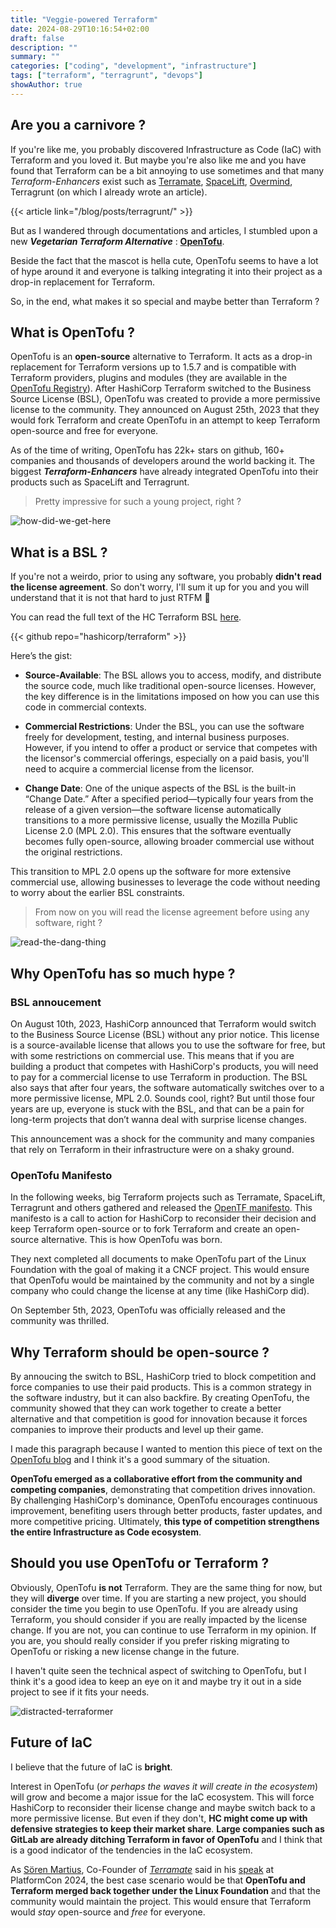 ```yaml
---
title: "Veggie-powered Terraform"
date: 2024-08-29T10:16:54+02:00
draft: false
description: ""
summary: ""
categories: ["coding", "development", "infrastructure"]
tags: ["terraform", "terragrunt", "devops"]
showAuthor: true
---
```


<!-- markdownlint-disable MD026 -->

## Are you a carnivore ?

If you're like me, you probably discovered Infrastructure as Code (IaC) with Terraform and you loved it. But maybe you're also like me and you have found that Terraform can be a bit annoying to use sometimes and that many _Terraform-Enhancers_ exist such as [Terramate](https://terramate.io/), [SpaceLift](https://spacelift.io/), [Overmind](https://overmind.tech/), Terragrunt (on which I already wrote an article).

{{< article link="/blog/posts/terragrunt/" >}}

But as I wandered through documentations and articles, I stumbled upon a new _**Vegetarian Terraform Alternative**_ : [**OpenTofu**](https://opentofu.org/).

Beside the fact that the mascot is hella cute, OpenTofu seems to have a lot of hype around it and everyone is talking integrating it into their project as a drop-in replacement for Terraform.

So, in the end, what makes it so special and maybe better than Terraform ?

## What is OpenTofu ?

OpenTofu is an **open-source** alternative to Terraform. It acts as a drop-in replacement for Terraform versions up to 1.5.7 and is compatible with Terraform providers, plugins and modules (they are available in the [OpenTofu Registry](https://opentofu.org/registry/)).
After HashiCorp Terraform switched to the Business Source License (BSL), OpenTofu was created to provide a more permissive license to the community.
They announced on August 25th, 2023 that they would fork Terraform and create OpenTofu in an attempt to keep Terraform open-source and free for everyone.

As of the time of writing, OpenTofu has 22k+ stars on github, 160+ companies and thousands of developers around the world backing it. The biggest _**Terraform-Enhancers**_ have already integrated OpenTofu into their products such as SpaceLift and Terragrunt.

> Pretty impressive for such a young project, right ?

![how-did-we-get-here](img/how-did-we-get-here.png)

## What is a BSL ?

If you're not a weirdo, prior to using any software, you probably **didn't read the license agreement**. So don't worry, I'll sum it up for you and you will understand that it is not that hard to just RTFM 🤡

You can read the full text of the HC Terraform BSL [here](https://github.com/hashicorp/terraform/blob/main/LICENSE).

{{< github repo="hashicorp/terraform" >}}

Here’s the gist:

- **Source-Available**: The BSL allows you to access, modify, and distribute the source code, much like traditional open-source licenses. However, the key difference is in the limitations imposed on how you can use this code in commercial contexts.

- **Commercial Restrictions**: Under the BSL, you can use the software freely for development, testing, and internal business purposes. However, if you intend to offer a product or service that competes with the licensor's commercial offerings, especially on a paid basis, you'll need to acquire a commercial license from the licensor.

- **Change Date**: One of the unique aspects of the BSL is the built-in “Change Date.” After a specified period—typically four years from the release of a given version—the software license automatically transitions to a more permissive license, usually the Mozilla Public License 2.0 (MPL 2.0). This ensures that the software eventually becomes fully open-source, allowing broader commercial use without the original restrictions.

This transition to MPL 2.0 opens up the software for more extensive commercial use, allowing businesses to leverage the code without needing to worry about the earlier BSL constraints.

> From now on you will read the license agreement before using any software, right ?

![read-the-dang-thing](img/read-the-license.png)

## Why OpenTofu has so much hype ?

### BSL annoucement

On August 10th, 2023, HashiCorp announced that Terraform would switch to the Business Source License (BSL) without any prior notice. This license is a source-available license that allows you to use the software for free, but with some restrictions on commercial use. This means that if you are building a product that competes with HashiCorp's products, you will need to pay for a commercial license to use Terraform in production.
The BSL also says that after four years, the software automatically switches over to a more permissive license, MPL 2.0. Sounds cool, right? But until those four years are up, everyone is stuck with the BSL, and that can be a pain for long-term projects that don’t wanna deal with surprise license changes.

This announcement was a shock for the community and many companies that rely on Terraform in their infrastructure were on a shaky ground.

### OpenTofu Manifesto

In the following weeks, big Terraform projects such as Terramate, SpaceLift, Terragrunt and others gathered and released the [OpenTF manifesto](https://opentofu.org/manifesto/). This manifesto is a call to action for HashiCorp to reconsider their decision and keep Terraform open-source or to fork Terraform and create an open-source alternative. This is how OpenTofu was born.

They next completed all documents to make OpenTofu part of the Linux Foundation with the goal of making it a CNCF project. This would ensure that OpenTofu would be maintained by the community and not by a single company who could change the license at any time (like HashiCorp did).

On September 5th, 2023, OpenTofu was officially released and the community was thrilled.

## Why Terraform should be open-source ?

By annoucing the switch to BSL, HashiCorp tried to block competition and force companies to use their paid products. This is a common strategy in the software industry, but it can also backfire. By creating OpenTofu, the community showed that they can work together to create a better alternative and that competition is good for innovation because it forces companies to improve their products and level up their game.

I made this paragraph because I wanted to mention this piece of text on the [OpenTofu blog](https://opentofu.org/blog/why-should-i-care-about-opentofu/#competition-is-good) and I think it's a good summary of the situation.

**OpenTofu emerged as a collaborative effort from the community and competing companies**, demonstrating that competition drives innovation. By challenging HashiCorp's dominance, OpenTofu encourages continuous improvement, benefiting users through better products, faster updates, and more competitive pricing. Ultimately, **this type of competition strengthens the entire Infrastructure as Code ecosystem**.

## Should you use OpenTofu or Terraform ?

Obviously, OpenTofu **is not** Terraform. They are the same thing for now, but they will **diverge** over time. If you are starting a new project, you should consider the time you begin to use OpenTofu. If you are already using Terraform, you should consider if you are really impacted by the license change. If you are not, you can continue to use Terraform in my opinion. If you are, you should really consider if you prefer risking migrating to OpenTofu or risking a new license change in the future.

I haven't quite seen the technical aspect of switching to OpenTofu, but I think it's a good idea to keep an eye on it and maybe try it out in a side project to see if it fits your needs.

![distracted-terraformer](img/distracted-terraformer.png)

## Future of IaC

I believe that the future of IaC is **bright**.

Interest in OpenTofu (_or perhaps the waves it will create in the ecosystem_) will grow and become a major issue for the IaC ecosystem. This will force HashiCorp to reconsider their license change and maybe switch back to a more permissive license. But even if they don't, **HC might come up with defensive strategies to keep their market share**.
**Large companies such as GitLab are already ditching Terraform in favor of OpenTofu** and I think that is a good indicator of the tendencies in the IaC ecosystem.

As [Sören Martius](https://x.com/sorenmartius), Co-Founder of [_Terramate_](https://terramate.io/) said in his [speak](https://youtu.be/Lb_ITAuHa28) at PlatformCon 2024, the best case scenario would be that **OpenTofu and Terraform merged back together under the Linux Foundation** and that the community would maintain the project. This would ensure that Terraform would _stay_ open-source and _free_ for everyone.
